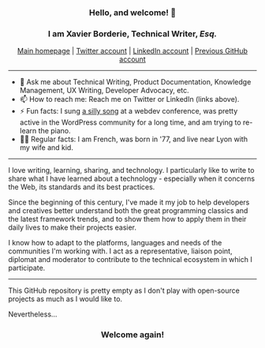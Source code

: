 <h3 align="center"> Hello, and welcome! 👋  </h3>
<h3 align="center">I am Xavier Borderie, Technical Writer, <i>Esq.</i></h3>

<p align="center">
  <a href="https://xavier.borderie.net/">Main homepage</a> |
  <a href="https://twitter.com/xavierborderie">Twitter account</a> |
  <a href="https://www.linkedin.com/in/xavierborderie/">LinkedIn account</a> |
  <a href="https://github.com/xBorderie?tab=overview&from=2017-12-01&to=2017-12-31">Previous GitHub account</a>
</p>

---

- 💬 Ask me about Technical Writing, Product Documentation, Knowledge Management, UX Writing, Developer Advocacy, etc.
- 📫 How to reach me: Reach me on Twitter or LinkedIn (links above).
- ⚡ Fun facts: I sung <a href="https://www.youtube.com/watch?v=PqhOFjpLCBY">a silly song</a> at a webdev conference, was pretty active in the WordPress community for a long time, and am trying to re-learn the piano.
- 🤷‍♂️ Regular facts: I am French, was born in '77, and live near Lyon with my wife and kid.

---

I love writing, learning, sharing, and technology. I particularly like to write to share what I have learned about a technology - especially when it concerns the Web, its standards and its best practices.

Since the beginning of this century, I've made it my job to help developers and creatives better understand both the great programming classics and the latest framework trends, and to show them how to apply them in their daily lives to make their projects easier.

I know how to adapt to the platforms, languages and needs of the communities I'm working with. I act as a representative, liaison point, diplomat and moderator to contribute to the technical ecosystem in which I participate.

---

This GitHub repository is pretty empty as I don't play with open-source projects as much as I would like to.

Nevertheless...

<h3 align="center">Welcome again!</h3>
